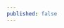 ```yaml
---
published: false
---
```


<!---
layout: module
id: Start9.StartbeatMenu
title: Startbeat Menu
category: module
readme: https://raw.githubusercontent.com/startnine/startbeatmenu/master/README.md
--->
